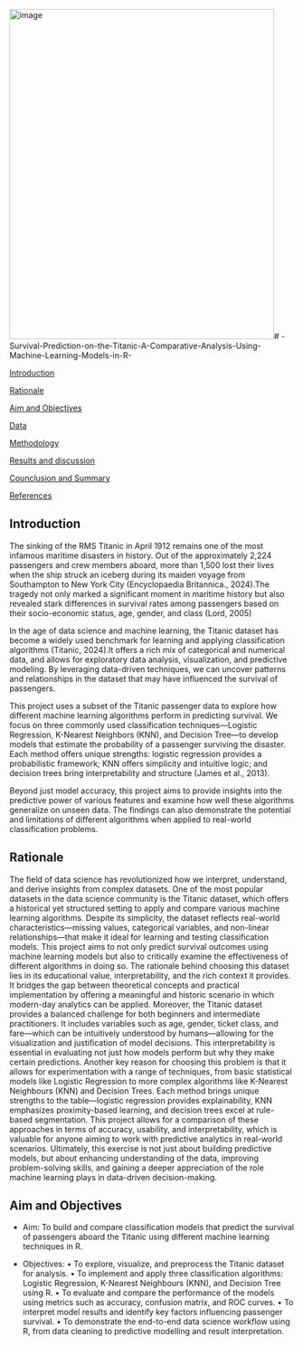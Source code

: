 <img width="468" height="584" alt="image" src="https://github.com/user-attachments/assets/e2e4c919-f9e2-4b49-9bb1-34bfc1d9b7dd" /># -Survival-Prediction-on-the-Titanic-A-Comparative-Analysis-Using-Machine-Learning-Models-in-R-

[Introduction](#Introduction)

[Rationale](#rationale)

[Aim and Objectives](#aim-and-objectives)

[Data](#data)

[Methodology](#methodology)

[Results and discussion](#results-and-discussion)

[Counclusion and Summary](#counclusion-and-summary)

[References](#references)


## Introduction

The sinking of the RMS Titanic in April 1912 remains one of the most infamous maritime disasters in history. Out of the approximately 2,224 passengers and crew members aboard, more than 1,500 lost their lives when the ship struck an iceberg during its maiden voyage from Southampton to New York City (Encyclopaedia Britannica., 2024).The tragedy not only marked a significant moment in maritime history but also revealed stark differences in survival rates among passengers based on their socio-economic status, age, gender, and class (Lord, 2005)

In the age of data science and machine learning, the Titanic dataset has become a widely used benchmark for learning and applying classification algorithms (Titanic, 2024).It offers a rich mix of categorical and numerical data, and allows for exploratory data analysis, visualization, and predictive modeling. By leveraging data-driven techniques, we can uncover patterns and relationships in the dataset that may have influenced the survival of passengers.

This project uses a subset of the Titanic passenger data to explore how different machine learning algorithms perform in predicting survival. We focus on three commonly used classification techniques—Logistic Regression, K-Nearest Neighbors (KNN), and Decision Tree—to develop models that estimate the probability of a passenger surviving the disaster. Each method offers unique strengths: logistic regression provides a probabilistic framework; KNN offers simplicity and intuitive logic; and decision trees bring interpretability and structure (James et al., 2013).

Beyond just model accuracy, this project aims to provide insights into the predictive power of various features and examine how well these algorithms generalize on unseen data. The findings can also demonstrate the potential and limitations of different algorithms when applied to real-world classification problems.

## Rationale

The field of data science has revolutionized how we interpret, understand, and derive insights from complex datasets. One of the most popular datasets in the data science community is the Titanic dataset, which offers a historical yet structured setting to apply and compare various machine learning algorithms. Despite its simplicity, the dataset reflects real-world characteristics—missing values, categorical variables, and non-linear relationships—that make it ideal for learning and testing classification models.
This project aims to not only predict survival outcomes using machine learning models but also to critically examine the effectiveness of different algorithms in doing so. The rationale behind choosing this dataset lies in its educational value, interpretability, and the rich context it provides. It bridges the gap between theoretical concepts and practical implementation by offering a meaningful and historic scenario in which modern-day analytics can be applied.
Moreover, the Titanic dataset provides a balanced challenge for both beginners and intermediate practitioners. It includes variables such as age, gender, ticket class, and fare—which can be intuitively understood by humans—allowing for the visualization and justification of model decisions. This interpretability is essential in evaluating not just how models perform but why they make certain predictions.
Another key reason for choosing this problem is that it allows for experimentation with a range of techniques, from basic statistical models like Logistic Regression to more complex algorithms like K-Nearest Neighbours (KNN) and Decision Trees. Each method brings unique strengths to the table—logistic regression provides explainability, KNN emphasizes proximity-based learning, and decision trees excel at rule-based segmentation. This project allows for a comparison of these approaches in terms of accuracy, usability, and interpretability, which is valuable for anyone aiming to work with predictive analytics in real-world scenarios.
Ultimately, this exercise is not just about building predictive models, but about enhancing understanding of the data, improving problem-solving skills, and gaining a deeper appreciation of the role machine learning plays in data-driven decision-making.

## Aim and Objectives

- Aim:
To build and compare classification models that predict the survival of passengers aboard the Titanic using different machine learning techniques in R.

- Objectives:
•	To explore, visualize, and preprocess the Titanic dataset for analysis.
•	To implement and apply three classification algorithms: Logistic Regression, K-Nearest Neighbours (KNN), and Decision Tree using R.
•	To evaluate and compare the performance of the models using metrics such as accuracy, confusion matrix, and ROC curves.
•	To interpret model results and identify key factors influencing passenger survival.
•	To demonstrate the end-to-end data science workflow using R, from data cleaning to predictive modelling and result interpretation.


